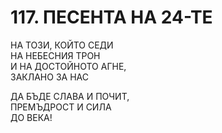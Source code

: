 # 117. ПЕСЕНТА НА 24-ТЕ  
  
НА ТОЗИ, КОЙТО СЕДИ  
НА НЕБЕСНИЯ ТРОН  
И НА ДОСТОЙНОТО АГНЕ,  
ЗАКЛАНО ЗА НАС  
  
ДА БЪДЕ СЛАВА И ПОЧИТ,  
ПРЕМЪДРОСТ И СИЛА  
ДО ВЕКА!  
